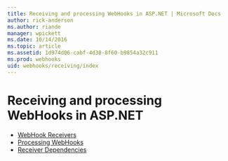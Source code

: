 ```yaml
---
title: Receiving and processing WebHooks in ASP.NET | Microsoft Docs
author: rick-anderson
ms.author: riande
manager: wpickett
ms.date: 10/14/2016
ms.topic: article
ms.assetid: 1d974d06-cabf-4d38-8f60-b9854a32c911
ms.prod: webhooks
uid: webhooks/receiving/index
---
```

# Receiving and processing WebHooks in ASP.NET

* [WebHook Receivers](receivers.md)
* [Processing WebHooks](handlers.md)
* [Receiver Dependencies](dependencies.md)
